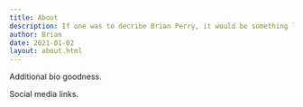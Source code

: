 ```yaml
---
title: About
description: If one was to decribe Brian Perry, it would be something like this.
author: Brian
date: 2021-01-02
layout: about.html
---
```


Additional bio goodness.

Social media links.